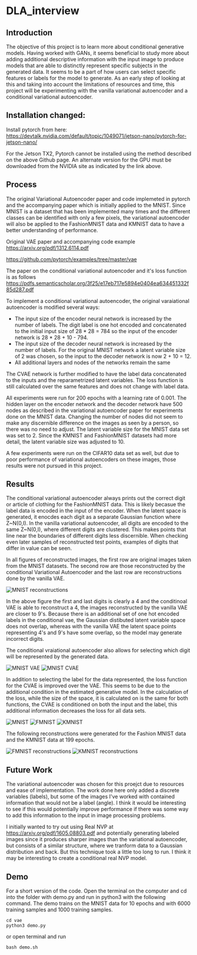 # DLA_interview

## Introduction
The objective of this project is to learn more about conditional generative models. Having worked with GANs, it seems beneficial to study more about adding additional descriptive information with the input image to produce models that are able to distinctly represent specific subjects in the generated data. It seems to be a part of how users can select specific features or labels for the model to generate. As an early step of looking at this and taking into account the limitations of resources and time, this project will be experimenting with the vanilla variational autoencoder and a conditional variational autoencoder.


## Installation changed:
Install pytorch from here:
https://devtalk.nvidia.com/default/topic/1049071/jetson-nano/pytorch-for-jetson-nano/

For the Jetson TX2, Pytorch cannot be installed using the method described on the above Github page. An alternate version for the GPU must be downloaded from the NVIDIA site as indicated by the link above. 

## Process
The original Variational Autoencoder paper and code implemeted in pytorch and the accompanying paper which is initially applied to the MNIST. Since MNIST is a dataset that has been implemented many times and the different classes can be identified with only a few pixels, the variational autoencoder will also be applied to the FashionMNIST data and KMNIST data to have a better understanding of performance.

Original VAE paper and accompanying code example
https://arxiv.org/pdf/1312.6114.pdf

https://github.com/pytorch/examples/tree/master/vae

The paper on the conditional variational autoencoder and it's loss function is as follows
https://pdfs.semanticscholar.org/3f25/e17eb717e5894e0404ea634451332f85d287.pdf

To implement a conditional variational autoencoder, the original varaiational autoencoder is modified several ways:

* The input size of the encoder neural network is increased by the number of labels. The digit label is one hot encoded and concatenated to the initial input size of 28 * 28 = 784 so the input of the encoder network is 28 * 28 + 10 - 794.
* The input size of the decoder neural network is increased by the number of labels. For the original MNIST network a latent variable size of 2 was chosen, so the input to the decoder network is now 2 + 10 = 12.
* All additional layers and nodes of the networks remain the same

The CVAE network is further modified to have the label data concatenated to the inputs and the reparametrized latent variables. The loss function is still calculated over the same features and does not change with label data.

All experiments were run for 200 epochs with a learning rate of 0.001. The hidden layer on the encoder network and the decoder network have 500 nodes as described in the variational autoencoder paper for experiments done on the MNIST data. Changing the number of nodes did not seem to make any discernible difference on the images as seen by a person, so there was no need to adjust. The latent variable size for the MNIST data set was set to 2. Since the KMNIST and FashionMNIST datasets had more detail, the latent variable size was adjusted to 10.

A few experiments were run on the CIFAR10 data set as well, but due to poor performance of variational autoencoders on these images, those results were not pursued in this project. 


## Results
The conditional variational autoencoder always prints out the correct digit or article of clothing for the FashionMNIST data. This is likely becasue the label data is encoded in the input of the encoder. When the latent space is generated, it enocdes each digit as a separate Gaussian function where Z\~N(0,I). In the vanilla variational autoencoder, all digits are encoded to the same Z\~N(0,I), where different digits are clustered. This makes points that line near the boundaries of different digits less discernible. When checking even later samples of reconstructed test points, examples of digits that differ in value can be seen.

In all figures of reconstructed images, the first row are original images taken from the MNIST datasets. The second row are those reconstructed by the conditional Variational Autoencoder and the last row are reconstructions done by the vanilla VAE.

![MNIST reconstructions](resultsMNIST/reconstruction_199.png)

In the above figure the first and last digits is clearly a 4 and the conditinoal VAE is able to reconstruct a 4, the images reconstructed by the vanilla VAE are closer to 9's. Because there is an additional set of one hot encoded labels in the conditional vae, the Gaussian distibuted latent variable space does not overlap, whereas with the vanilla VAE the latent space points representing 4's and 9's have some overlap, so the model may generate incorrect digits.

The conditional vraiational autoencoder also allows for selecting which digit will be represented by the generated data.

![MNIST VAE](resultsMNIST/VAE_sample_199.png)
![MNIST CVAE](resultsMNIST/CVAE_sample_199.png)

In addition to selecting the label for the data represented, the loss function for the CVAE is improved over the VAE. This seems to be due to the additional condition in the estimated generative model. In the calculation of the loss, while the size of the space, it is calculated on is the same for both functions, the CVAE is conditioned on both the input and the label, this additional information decreases the loss for all data sets.

![MNIST](MNIST.png) ![FMNIST](FMNIST.png) ![KMNIST](KMNIST.png)


The following reconstructions were generated for the Fashion MNIST data and the KMNIST data at 199 epochs.

![FMNIST reconstructions](resultsFMNIST/reconstruction_199.png)
![KMNIST reconstructions](resultsKMNIST/reconstruction_199.png)

## Future Work
The variational autoencoder was chosen for this proejct due to resources and ease of implementation. The work done here only added a discrete variables (labels), but some of the images I've worked with contained information that would not be a label (angle). I think it would be interesting to see if this would potentially improve performance if there was some way to add this information to the input in image processing problems.

I initially wanted to try out using Real NVP at https://arxiv.org/pdf/1605.08803.pdf and potentially generating labeled images since it produces sharper images than the variational autoencoder, but consists of a similar structure, where we tranform data to a Gaussian distribution and back. But this technique took a little too long to run. I think it may be interesting to create a conditional real NVP model.


## Demo

For a short version of the code. Open the terminal on the computer and cd into the folder with demo.py and run in python3 with the following command. The demo trains on the MNIST data for 10 epochs and with 6000 training samples and 1000 training samples.

```
cd vae
python3 demo.py
```

or open terminal and run

```
bash demo.sh
```
